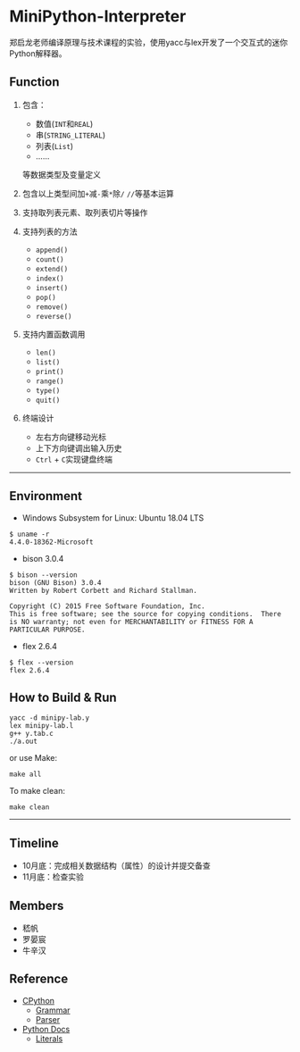 # MiniPython-Interpreter
郑启龙老师编译原理与技术课程的实验，使用yacc与lex开发了一个交互式的迷你Python解释器。

## Function
1. 包含：
    - 数值(`INT`和`REAL`)
    - 串(`STRING_LITERAL`)
    - 列表(`List`)
    - ……

   等数据类型及变量定义
2. 包含以上类型间加`+`减`-`乘`*`除`/` `//`等基本运算
3. 支持取列表元素、取列表切片等操作
4. 支持列表的方法
    - `append()`
    - `count()`
    - `extend()`
    - `index()`
    - `insert()`
    - `pop()`
    - `remove()`
    - `reverse()`
5. 支持内置函数调用
    - `len()`
    - `list()`
    - `print()`
    - `range()`
    - `type()`
    - `quit()`
6. 终端设计
    - 左右方向键移动光标
    - 上下方向键调出输入历史
    - `Ctrl` + `C`实现键盘终端

***
## Environment
- Windows Subsystem for Linux: Ubuntu 18.04 LTS
```shell
$ uname -r
4.4.0-18362-Microsoft
```
- bison 3.0.4
```shell
$ bison --version
bison (GNU Bison) 3.0.4
Written by Robert Corbett and Richard Stallman.

Copyright (C) 2015 Free Software Foundation, Inc.
This is free software; see the source for copying conditions.  There is NO warranty; not even for MERCHANTABILITY or FITNESS FOR A PARTICULAR PURPOSE.
```
- flex 2.6.4
```shell
$ flex --version
flex 2.6.4
```
## How to Build & Run
```shell
yacc -d minipy-lab.y
lex minipy-lab.l
g++ y.tab.c
./a.out
```
or use Make:
```shell
make all
```
To make clean:
```shell
make clean
```
***
## Timeline
- 10月底：完成相关数据结构（属性）的设计并提交备查
- 11月底：检查实验

## Members
- 嵇帆
- 罗晏宸
- 牛辛汉

## Reference
- [CPython](https://github.com/python/cpython/)
    - [Grammar](https://github.com/python/cpython/tree/master/Grammar)
    - [Parser](https://github.com/python/cpython/tree/master/Parser)
- [Python Docs](https://docs.python.org/3/)
    - [Literals](https://docs.python.org/3/reference/lexical_analysis.html#literals)